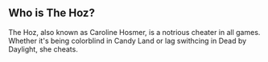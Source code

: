 ## Who is The Hoz?
   The Hoz, also known as Caroline Hosmer, is a notrious cheater in all games. Whether it's being colorblind in Candy Land or lag swithcing in Dead by Daylight, she cheats.
